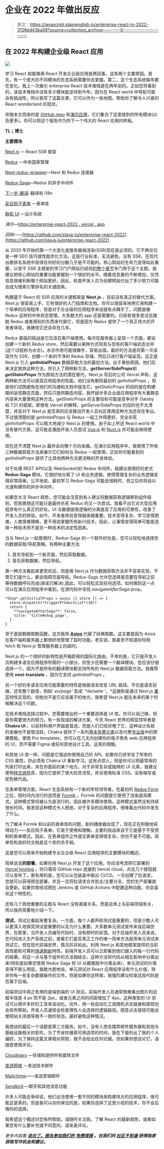 # 企业在 2022 年做出反应

> 原文：<https://javascript.plainenglish.io/enterprise-react-in-2022-3126ed43ba58?source=collection_archive---------0----------------------->

## 在 2022 年构建企业级 React 应用

![](img/b275227fe1e7f33b751774666c44c0ca.png)

学习 React 和能够用 React 开发企业级应用是两回事。这有两个主要原因。首先，有一个庞大的不同模块的生态系统需要你去掌握。第二，这个生态系统每年都在变化。我上一次展示 enterprise React 技术堆栈是在两年前的。正如您将看到的，该技术堆栈中没有多少模块能坚持到今年。因为在 React world 中导航可能会有挑战性，所以我写了这篇文章，它可以作为一张地图，帮助你了解令人兴奋的 React wonderland 的现状。

伴随本文而来的是 [GitHub repo](https://github.com/slava-lu/enterprise-react-2022) 和[演示应用](http://enterprise-react-2022.vercel.app)，它们集合了这里提到的所有模块(以及更多)。你可以把这个报告作为你下一个伟大的 React 应用的样板。

**TL；博士**

**主要模块**

[Next.js](https://nextjs.org/) — React SSR 框架

[Redux](https://redux.js.org/) —中央国家管理

[Next-redux-wrapper](https://github.com/kirill-konshin/next-redux-wrapper)—Next 和 Redux 连接器

[Redux-Saga](https://redux-saga.js.org/)—Redux 的异步中间件

[下一步-翻译](https://github.com/vinissimus/next-translate)-翻译和 i18n

[反应钩子表单](https://react-hook-form.com/) —表单库

[脉轮 UI](https://chakra-ui.com/) —设计系统

*演示*—[https://enterprise-react-2022 . vercel . app](https://enterprise-react-2022.vercel.app)

*回购*——[https://github.com/slava-lu/enterprise-react-2022](https://github.com/slava-lu/enterprise-react-2022)

从 2020 年开始的第一个大变化是服务器端渲染(SSR)现在是必须的。它不再仅仅是一种 SEO 技巧或性能优化方法。这是行业标准，无法避免。没有 SSR，在现代谷歌排名系统中获得任何好的分数几乎是不可能的。核心网站的生命力变得如此重要，以至于 SSR 主框架的学习门户网站已经将[的整个章节](https://nextjs.org/learn/seo/web-performance)专门用于这个主题。我建议把核心网站的重要功能掌握到一个很好的水平。随着信息量的不断增加，仅凭信息很难判断哪个网站更好。因此，检查开发人员为创建网站付出了多少努力可能会成为搜索引擎排名的关键因素。

构建基于 React 的 SSR 应用的关键框架是 **Next.js** 。目前没有真正的替代方案。Next.js 很容易上手，它有很好的入门指南和文档。你可以很容易地用它来构建一个简单的应用程序，但是对于企业级的应用程序来说就有点棘手了。问题是像 Redux 这样的中央状态管理，大多数大的 app 还是需要的。已经有很多尝试去摆脱 Redux 或者用别的东西来代替它，但是因为 Redux 提供了一个真正伟大的开发者体验，我确信它还会存在几年。

Redux 面临的挑战是它应该在客户端使用。每次在服务器上呈现一个页面，都会创建一个新的 Redux store，然后需要以某种方式将其与现有的客户端状态合并(这个过程称为水合)。水合作用可能很棘手，容易出错。最好的方法是将第一次呈现作为 SSR，创建一个新的干净的 Redux 存储，然后只进行客户端呈现。这正是 Next.js 引入 ***getInitialProps*** 数据获取方法的最初方法。出于某些原因，他们后来决定放弃这种方法，并引入了两种新方法，***getServerSideProps***和 ***getStaticProps*** 作为原始方法的潜在替代。Next.js 背后的公司 Vercel 声称，这两种新方法可以提高应用程序的性能。他们没有删除最初的 *getInitialProps* ，但是他们试图避免在他们的沟通和文档中提及它。getStaticProps 的目的是在构建期间呈现静态页面，然后只提供静态内容。我怀疑许多企业级应用程序有大量静态内容来大量使用这种方法。getStaticProps 的主要目标可能是竞争对手 Gatsby 和 T21 的框架。即使有 Vercel 的解释，getServerSideProps 的目的也不太清楚，并且对于 Next.js 是否真的应该推动开发人员社区使用这种方法还存在争议。不过很清楚的是 *getInitialProps* 与 Redux 一起工作得更好，完全杀死 *getInitialProps* 可以极大地减少 Next.js 的使用。由于如上所述 React world 中没有替代方案，这可能会激励开发人员尝试 [Vue.js](https://vuejs.org/) 和 [Nuxt.js](https://nuxtjs.org/) 并可能会继续使用。

现在还不清楚 Next.js 最终会向哪个方向发展。在演示应用程序中，我使用了所有三种数据获取方法来展示它们如何与 Redux 一起使用。正如你可能看到的 *getInitialProps* 提供了比其他两种方法更流畅的开发体验。

对于处理 REST API(以及 WebSocket)的 Redux 中间件，我建议使用好的老式 **Redux-Saga** 模块。它很好地分离了 UI 和业务逻辑，使得管理复杂的业务逻辑变得非常简单。公平地说，最初学习 Redux-Saga 可能会很耗时，但之后你将会以光速构建你的异步中间件。

如果您关注 React 趋势，您可能会注意到有人建议将数据获取逻辑移到组件级别，但我猜想这可能只是最终杀死 Redux 的又一次尝试。我看不出它对大型应用程序有什么真正的好处。UI 与数据提取逻辑的分离提高了应用的可靠性，改善了开发人员的体验。如今，开发者体验变得越来越重要。技术变得复杂，学习变得困难，人类很难理解，更不用说掌握所有新兴技术。因此，让事情变得简单可能是选择一种技术而不是另一种技术的决定性因素。

当与 Next.js 一起使用时，Redux-Saga 的一个额外好处是，您可以轻松地选择您的数据获取/导航策略。有两种主要方法:

1.  首先导航到一个新页面，然后获取数据。
2.  首先获取数据，然后导航。

第一种方法看起来更受欢迎，但是用 Next.js 作为数据获取方法并不容易实现，不管它们是什么，都会阻碍页面导航。Redux-Saga 允许您选择是否要在导航之前等待数据呼叫完成(承诺已解决),因此，可以轻松实现任何选项。如何做到这一点可以在演示应用程序中看到。在源代码中寻找 *navigateAfterSaga* prop。

```
*Shop*.getInitialProps = async ({ store }) => {
  store.dispatch(*triggerProductList*(10))
  return {
    **navigateAfterSaga**: false,
    title: 'title#shop_page',
  }
}
```

至于底层数据取数函数，这次我用 [**Axios**](https://axios-http.com/) 代替了经典取数。这主要是因为 Axios 在客户端和服务器上都很好地管理了超时功能。老实说，我甚至不知道如何用 fetch 和 Next.js 管理服务器上的超时。

Next.js 的一个很好的新特性是开箱即用的国际化路由。不幸的是，它只是开发人员构建多语言应用程序所需的一小部分。你至少还需要一个翻译模块。您应该仔细选择一个，因为不是所有的翻译模块都支持所有的 Next.js 数据获取方法。我推荐使用 **next-translate** ，因为它支持 *getInitialProps* 。

另一个好的多语言应用可能需要的特性是根据语言改变 URL 路径。不仅是语言前缀，还有整个路径，例如' *en/page'* 变成' *de/seite '。*这据称是通过 Next.js [重写](https://nextjs.org/docs/api-reference/next.config.js/rewrites)特性实现的。但绝对不是它应该属于的地方。我希望 Next.js 能在未来的某个时候解决这个问题。

在技术堆栈选择过程中，您需要做出的一个重要选择是 UI 库。你可以自己做，但是你需要很大的努力。有一些现成的解决方案，今天 React 世界的明显领导者是 **Chakra UI** 。以前材料用户界面是首选，但是人们已经厌倦了它，这种设计系统的发展也不是很活跃。Chakra 提供了一系列[基本免费元素](https://chakra-ui.com/docs/getting-started)以及付费[专业版](https://pro.chakra-ui.com/)中的预建模板。使用 Pro templates，你可以在几天内创建你的电子商务 web 应用程序的 UI，而不需要 Figma 或任何其他设计工具。这真的很酷。

和其他 UI 库一样，问题是它强迫你使用自己的 API。如果你已经学会了所有的 CSS 属性，你必须用 Chakra UI 重新学习。这有点烦人，但是你可以把最常用的列表打印出来，夹在你面前的某个地方。对于非常复杂或独特的 UI 元素，我建议使用[样式组件](https://styled-components.com/)库，因为它提供了很大的灵活性，并且使用标准 CSS。没有缩写或驼色替代品。

在表单管理方面，React 生态系统有一个新的年轻领导者。在最初的 [Redux Form](https://redux-form.com/) 之后，短时间内流行的选项是 [Formik](https://formik.org/) 。Formik 的问题是它使用了渲染道具模式。这种模式曾经被认为是流行的，因此被许多模块使用。这种模式虽然没有持续很长时间。我发现这种模式令人困惑，对于复杂的应用程序，很难看出代码中发生了什么。

为了解决 Formik 和以前的表单库的问题，新的播放器出现了，现在正在积极地获得动力——反应钩子表单。它易于使用和理解。主要的挑战来自于它是基于不受控制的表单模式。因此，在表单组件之外提交表单变得很复杂，但也不是不可能。简单性和良好的文档是这个库的杀手锏。

这是您可以用来开始构建专业企业级 React 应用程序的主要模块的概述。

简单说说**的部署**。如果你用 Next.js 开发了这个应用，你应该考虑把它部署到 [Vercel hosting](https://vercel.com/) 。你只需将 GitHub repo 连接到 Vercel cloud，点击几个按钮就可以发布了。更有用的是，您可以从包装盒中取出 CI/CD。一旦创建了拉请求，您就可以获得预览部署，并且一旦将拉请求合并到主/主要分支，您的生产部署就会更新。如果你曾经试图在 Jenkins 或 GitHub Actions 中配置这种功能，你会喜欢这个特性的。

还有几个其他重要的主题与 React 没有直接关系，而是总体上与前端领域有关，所以我将简要地介绍一下。

**测试**。测试比看起来要复杂。一方面，每个人都声称测试是重要的，但是少数人可以更深入地探究测试是重要的以及为什么重要。大多数单元测试宣传来自后端世界，在那里，当开发人员编写代码时，没有即时的反馈。对于后端开发人员来说，在代码进入生产系统之前，查看它们是否真正工作的唯一简单方法是用单元测试来测试它。但在现代前端世界，情况并非如此。利用 Next.js 和其他框架提供的当前高性能和可靠的[快速刷新](https://nextjs.org/docs/basic-features/fast-refresh)特性，前端开发人员可以立即看到他们键入的每一行代码的结果。将这一点与基于组件的方法相结合，这种方法将代码从相互影响中分离出来(特别是如果您使用 Redux Saga 将 UI 从数据层中分离出来)，单元测试的价值变得不那么明显。我敢大胆地说，单元测试对 React 应用程序没有什么价值，除非你有一些复杂数据操作的文件。但是如果你这样做，我强烈建议检查这段代码是否属于后端。

前端测试中真正有用的是端到端的 UI 测试。前端开发人员通常很难看出图片的边框半径是 4 px 而不是 2px，或者元素之间的间距增加了 4px。这种类型的 UI 测试可以用许多好的工具来自动化。另外，用一些自动化工具随机点击链接和按钮也会有所帮助。开发人员通常会检查理性人会选择的逻辑路径。随意点击按钮可能会使网站关闭或导致不一致的状态。最好避免这种情况。

我想谈的最后一个话题是第三方服务。如今，没有人想去摆弄邮件服务器和其他与基础设施相关的软件。为了节省你搜索可用选项的时间，我在下面列出了我的个人偏好。为了保持这篇文章相对简短，我不会给出任何论据，但如果你想谈论它，请随意使用评论。

[Cloudinary](https://cloudinary.com/) —存储和提供所有媒体文件

[发送网格](https://sendgrid.com/) —发送技术邮件

[Mailchimp](https://mailchimp.com/)——发送营销邮件

[Sendbird](https://sendbird.com/) —聊天和其他消息功能

许多人可能会争辩说，他们设法使用一套不同的模块来构建伟大的应用程序。很可能这是真的。但是我可以向你保证的是，如果你选择了这里介绍的技术，你不会后悔你的选择。

我希望这个概述对您有所帮助。请随时关注我，了解 React 的最新趋势，或者如果您有什么要补充或不同意的，请发表评论。

*更多内容看* [***说白了。报名参加我们的***](http://plainenglish.io/) **[***免费周报***](http://newsletter.plainenglish.io/) *。在我们的* [***社区不和谐***](https://discord.gg/GtDtUAvyhW) *获得独家获取写作机会和建议。***